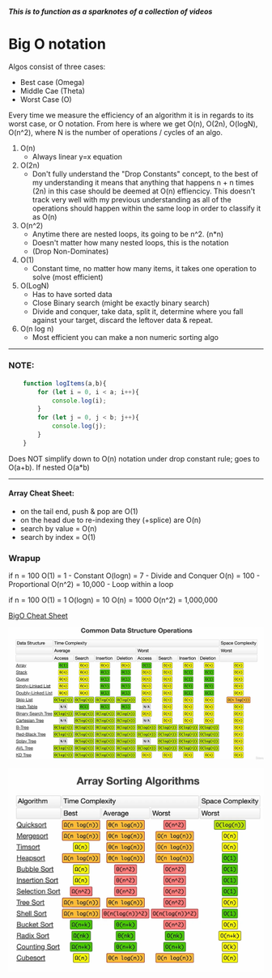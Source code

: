 #### *This is to function as a sparknotes of a collection of videos*

# Big O notation
Algos consist of three cases:
- Best case (Omega)
- Middle Cae (Theta)
- Worst Case (O)

Every time we measure the efficiency of an algorithm it is in regards to its worst case, or O notation.
From here is where we get O(n), O(2n), O(logN), O(n^2), where N is the number of operations / cycles of an algo.

1. O(n)
    - Always linear y=x equation
2. O(2n)
    - Don't fully understand the "Drop Constants" concept, to the best of my understanding it means that anything that happens n + n times (2n) in this case should be deemed at O(n) effiencicy. This doesn't track very well with my previous understanding as all of the operations should happen within the same loop in order to classify it as O(n)
3. O(n^2)
    - Anytime there are nested loops, its going to be n^2. (n*n)
    - Doesn't matter how many nested loops, this is the notation
    - (Drop Non-Dominates)
4. O(1)
    - Constant time, no matter how many items, it takes one operation to solve (most efficient)
5. O(LogN)
    - Has to have sorted data
    - Close Binary search (might be exactly binary search)
    - Divide and conquer, take data, split it, determine where you fall against your target, discard the leftover data & repeat.
6. O(n log n)
    - Most efficient you can make a non numeric sorting algo
<hr>

### NOTE:
```js
    function logItems(a,b){
        for (let i = 0, i < a; i++){
            console.log(i);
        }
        for (let j = 0, j < b; j++){
            console.log(j);
        }
    }
```
Does NOT simplify down to O(n) notation under drop constant rule;
goes to O(a+b).
If nested O(a*b)
<hr>

#### Array Cheat Sheet:
- on the tail end, push & pop are O(1)
- on the head due to re-indexing they (+splice) are O(n)
- search by value = O(n)
- search by index = O(1)

### Wrapup
if n = 100
O(1) = 1            - Constant
O(logn) = 7         - Divide and Conquer
O(n) = 100          - Proportional
O(n^2) = 10,000     - Loop within a loop

if n = 100
O(1) = 1
O(logn) = 10
O(n) = 1000
O(n^2) = 1,000,000

[BigO Cheat Sheet](https://www.bigocheatsheet.com/)

![Time complexity graph](image.png)

![Array Time/Space Complexity graph](image-1.png)